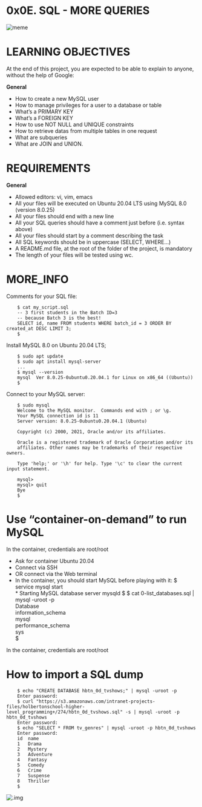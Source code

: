 # 0x0E. SQL - MORE QUERIES

![meme](https://s3.amazonaws.com/intranet-projects-files/holbertonschool-higher-level_programming+/274/66988091.jpg)

# LEARNING OBJECTIVES
At the end of this project, you are expected to be able to explain to anyone, without the help of Google:

**General**
- How to create a new MySQL user
- How to manage privileges for a user to a database or table
- What’s a PRIMARY KEY
- What’s a FOREIGN KEY
- How to use NOT NULL and UNIQUE constraints
- How to retrieve datas from multiple tables in one request
- What are subqueries
- What are JOIN and UNION.

# REQUIREMENTS
**General**
- Allowed editors: vi, vim, emacs
- All your files will be executed on Ubuntu 20.04 LTS using MySQL 8.0 (version 8.0.25)
- All your files should end with a new line
- All your SQL queries should have a comment just before (i.e. syntax above)
- All your files should start by a comment describing the task
- All SQL keywords should be in uppercase (SELECT, WHERE…)
- A README.md file, at the root of the folder of the project, is mandatory
- The length of your files will be tested using wc.

# MORE_INFO
Comments for your SQL file:

		$ cat my_script.sql
		-- 3 first students in the Batch ID=3
		-- because Batch 3 is the best!
		SELECT id, name FROM students WHERE batch_id = 3 ORDER BY created_at DESC LIMIT 3;
		$

Install MySQL 8.0 on Ubuntu 20.04 LTS;

		$ sudo apt update
		$ sudo apt install mysql-server
		...
		$ mysql --version
		mysql  Ver 8.0.25-0ubuntu0.20.04.1 for Linux on x86_64 ((Ubuntu))
		$

Connect to your MySQL server:

		$ sudo mysql
		Welcome to the MySQL monitor.  Commands end with ; or \g.
		Your MySQL connection id is 11
		Server version: 8.0.25-0ubuntu0.20.04.1 (Ubuntu)

		Copyright (c) 2000, 2021, Oracle and/or its affiliates.

		Oracle is a registered trademark of Oracle Corporation and/or its
		affiliates. Other names may be trademarks of their respective owners.

		Type 'help;' or '\h' for help. Type '\c' to clear the current input statement.

		mysql>
		mysql> quit
		Bye
		$


# Use “container-on-demand” to run MySQL
In the container, credentials are root/root
- Ask for container Ubuntu 20.04
- Connect via SSH
- OR connect via the Web terminal
- In the container, you should start MySQL before playing with it:
		$ service mysql start                                                   
		 * Starting MySQL database server mysqld 
		$
		$ cat 0-list_databases.sql | mysql -uroot -p                               
		Database                                                                                   
		information_schema                                                                         
		mysql                                                                                      
		performance_schema                                                                         
		sys                      
		$

In the container, credentials are root/root

# How to import a SQL dump
		$ echo "CREATE DATABASE hbtn_0d_tvshows;" | mysql -uroot -p
		Enter password: 
		$ curl "https://s3.amazonaws.com/intranet-projects-files/holbertonschool-higher-level_programming+/274/hbtn_0d_tvshows.sql" -s | mysql -uroot -p hbtn_0d_tvshows
		Enter password: 
		$ echo "SELECT * FROM tv_genres" | mysql -uroot -p hbtn_0d_tvshows
		Enter password: 
		id  name
		1   Drama
		2   Mystery
		3   Adventure
		4   Fantasy
		5   Comedy
		6   Crime
		7   Suspense
		8   Thriller
		$


![.img](https://user-images.githubusercontent.com/111055423/219208685-ffd500a1-1d1d-4ae3-b297-32c955bb70f4.png)

